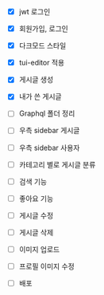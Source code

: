 * [x] jwt 로그인
* [x] 회원가입, 로그인
* [x] 다크모드 스타일
* [x] tui-editor 적용
* [x] 게시글 생성
* [x] 내가 쓴 게시글

* [ ] Graphql 폴더 정리
* [ ] 우측 sidebar 게시글
* [ ] 우측 sidebar 사용자

* [ ] 카테고리 별로 게시글 분류
* [ ] 검색 기능
* [ ] 좋아요 기능
* [ ] 게시글 수정
* [ ] 게시글 삭제

* [ ] 이미지 업로드
* [ ] 프로필 이미지 수정

* [ ] 배포
